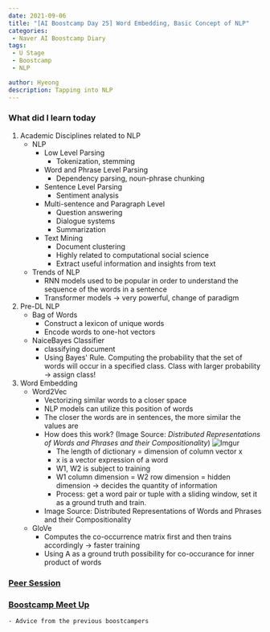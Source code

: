 ```yaml
---
date: 2021-09-06
title: "[AI Boostcamp Day 25] Word Embedding, Basic Concept of NLP"
categories: 
 - Naver AI Boostcamp Diary
tags:
 - U Stage
 - Boostcamp
 - NLP

author: Hyeong
description: Tapping into NLP
---
```

### What did I learn today
 1. Academic Disciplines related to NLP
    - NLP
        - Low Level Parsing
            - Tokenization, stemming 
        - Word and Phrase Level Parsing
            - Dependency parsing, noun-phrase chunking
        - Sentence Level Parsing
            - Sentiment analysis
        - Multi-sentence and Paragraph Level
            - Question answering
            - Dialogue systems
            - Summarization
        - Text Mining
            - Document clustering
            - Highly related to computational social science
            - Extract useful information and insights from text
    - Trends of NLP
        - RNN models used to be popular in order to understand the sequence of the words in a sentence
        - Transformer models -> very powerful, change of paradigm
2. Pre-DL NLP
    - Bag of Words
        - Construct a lexicon of unique words
        - Encode words to one-hot vectors
    - NaiceBayes Classifier
        - classifying document
        - Using Bayes' Rule. Computing the probability that the set of words will occur in a specified class. Class with larger probability -> assign class!
3. Word Embedding
    - Word2Vec
        - Vectorizing similar words to a closer space
        - NLP models can utilize this position of words
        - The closer the words are in sentences, the more similar the values are
        - How does this work? (Image Source: *Distributed Representations of Words and Phrases and their Compositionality*)
        ![Imgur](https://i.imgur.com/qBTJula.png)
            - The length of dictionary = dimension of column vector x
            - x is a vector expression of a word
            - W1, W2 is subject to training
            - W1 column dimension = W2 row dimension = hidden dimension -> decides the quantity of information
            - Process: get a word pair or tuple with a sliding window, set it as a ground truth and train.
        - Image Source: Distributed Representations of Words and Phrases and their Compositionality
    - GloVe
        - Computes the co-occurrence matrix first and then trains accordingly -> faster training
        - Using A as a ground truth possibility for co-occurance for inner product of words

### [Peer Session](https://www.notion.so/nlp-team-9/2021-09-06-a127420e286a4a319c3a322262149a34)

### [Boostcamp Meet Up](https://hyeong01.github.io/ai%20boostcamp/AI-Boostcamp-Meet-Up/)
    - Advice from the previous boostcampers


